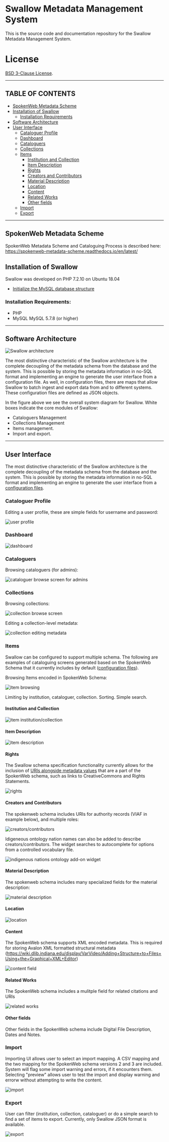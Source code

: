 # Swallow Metadata Management System

This is the source code and documentation repository for the Swallow Metadata Management System.

# License

[BSD 3-Clause License](LICENSE). 

***

## TABLE OF CONTENTS
* [SpokenWeb Metadata Scheme](#spokenweb-metadata-scheme)
* [Installation of Swallow](#installation-of-swallow)
  * [Installation Requirements](#installation-requirements)
* [Software Architecture](#software-architecture)
* [User Interface](#user-interface)
  * [Cataloguer Profile](#cataloguer-profile)
  * [Dashboard](#dashboard)
  * [Cataloguers](#cataloguers)
  * [Collections](#collections)
  * [Items](#dashboard)
    * [Institution and Collection](#institution-and-collection)
    * [Item Description](#item-description)
    * [Rights](#rights)
    * [Creators and Contributors](#creators-and-contributors)
    * [Material Description](#material-description)
    * [Location](#location)
    * [Content](#content)
    * [Related Works](#related-works)
    * [Other fields](#other-fields)
   * [Import](#import)
   * [Export](#export)
    
***

## SpokenWeb Metadata Scheme

SpokenWeb Metadata Scheme and Cataloguing Process is described here: https://spokenweb-metadata-scheme.readthedocs.io/en/latest/

## Installation of Swallow

Swallow was developed on PHP 7.2.10 on Ubuntu 18.04

* [Initialize the MySQL database structure](documentation/INITIALIZE-DB.md)

### Installation Requirements:

* PHP 
* MySQL MySQL 5.7.8 (or higher)

***

## Software Architecture
![Swallow architecture](documentation/swallow_current_state.png)

The most distinctive characteristic of the Swallow architecture is the complete decoupling of the metadata schema from the database and the system. This is possible by storing the metadata information in no-SQL format and implementing an engine to generate the user interface from a configuration file. As well, in configuration files, there are maps that allow Swallow to batch ingest and export data from and to different systems. These configuration files are defined as JSON objects.

In the figure above we see the overall system diagram for Swallow. White boxes indicate the core modules of Swallow: 
* Cataloguers Management
* Collections Management
* Items management.
* Import and export.

***

## User Interface

The most distinctive characteristic of the Swallow architecture is the complete decoupling of the metadata schema from the database and the system. This is possible by storing the metadata information in no-SQL format and implementing an engine to generate the user interface from a [configuration files](Workflow/3).

### Cataloguer Profile

Editing a user profile, these are simple fields for username and password:

![user profile](/documentation/UI-profile.png)

### Dashboard

![dashboard](/documentation/UI-dashboard.png)

### Cataloguers

Browsing cataloguers (for admins):

![cataloguer browse screen for admins](/documentation/UI-cataloguers.png)

### Collections

Browsing collections:

![collection browse screen](/documentation/UI-collections.png)

Editing a collection-level metadata:

![collection editing metadata](/documentation/UI-collections-edit.png)

### Items

Swallow can be configured to support multiple schema.  The following are examples of cataloguing screens generated based on the SpokenWeb Schema that it currently includes by default ([configuration files](Workflow/3)). 

Browsing Items encoded in SpokenWeb Schema:

![item browsing](/documentation/UI-items.png)

Limiting by institution, cataloguer, collection.  Sorting. Simple search.

#### Institution and Collection

![item institution/collection](/documentation/UI-items-institution-collection.png)

#### Item Description

![item description](/documentation/UI-items-description.png)

#### Rights

The Swallow schema specification functionality currently allows for the inclusion of [URIs alongside metadata values](Workflow/3/Vocabulary/Rights.json) that are a part of the SpokenWeb schema, such as links to CreativeCommons and Rights Statements.  

![rights](/documentation/UI-item-rights.png)

#### Creators and Contributors

The spokenweb schema includes URIs for authority records (VIAF in example below), and multiple roles:

![creators/contributors](/documentation/UI-creators.png)

Idigeneous ontology nation names can also be added to describe creators/contributors.  The widget searches to autocomplete for options from a controlled vocabulary file.

![indigenous nations ontology add-on widget](/documentation/UI-indigenous_nations.png)

#### Material Description

The spokenweb schema includes many specialized fields for the material description:

![material description](/documentation/UI-material_description.png)

#### Location

![location](/documentation/UI-location.png)

#### Content

The SpokenWeb schema supports XML encoded metadata.  This is required for storing Avalon XML formatted structural metadata (https://wiki.dlib.indiana.edu/display/VarVideo/Adding+Structure+to+Files+Using+the+Graphical+XML+Editor)

![content field](/documentation/UI-content.png)

#### Related Works

The SpokenWeb schema includes a mulitple field for related citations and URIs

![related works](/documentation/UI-related_works.png)

#### Other fields

Other fields in the SpokenWeb schema include Digital File Description, Dates and Notes.

### Import

Importing UI allows user to select an import mapping.  A CSV mapping and the two mapping for the SpokenWeb schema versions 2 and 3 are included.  System will flag some import warning and errors, if it encounters them.  Selecting "preview" allows user to test the import and display warning and errorw without attempting to write the content.

![import](/documentation/UI-import.png)

### Export

User can filter (institution, collection, cataloguer) or do a simple search to find a set of items to export.  Currently, only Swallow JSON format is available.

![export](/documentation/UI-export.png)


